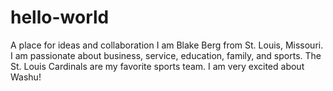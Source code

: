 # hello-world
A place for ideas and collaboration
I am Blake Berg from St. Louis, Missouri. I am passionate about business, service, education, family, and sports. The St. Louis Cardinals are my favorite sports team. I am very excited about Washu!
